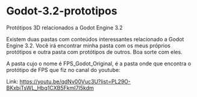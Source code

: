 # Godot-3.2-prototipos
 Protótipos 3D relacionados a Godot Engine 3.2

 Existem duas pastas com conteúdos interessantes relacionado a Godot Engine 3.2. 
 Você irá encontrar minha pasta com os meus próprios protótipos e outra pasta 
 com protótipos de outros.
 Boa sorte com eles.
 
 A pasta cujo o nome é FPS_Godot_Original, é a pasta onde que encontra o protótipo
 de FPS que fiz no canal do youtube:
 
 Link: https://youtu.be/qdNv00Vuc3U?list=PL29O-BKxbiTsWL_Hbq1CXB5FkmI7I5kdm

